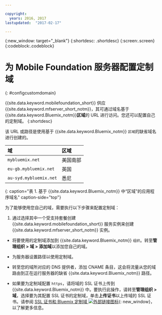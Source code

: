 ```yaml
---

copyright:
  years: 2016, 2017
lastupdated:  "2017-02-17"

---
```


{:new_window: target="_blank"}
{:shortdesc: .shortdesc}
{:screen:.screen}
{:codeblock:.codeblock}

# 为 Mobile Foundation 服务器配置定制域
{: #configcustomdomain}

{{site.data.keyword.mobilefoundation_short}} 供应 {{site.data.keyword.mfserver_short_notm}}，其可通过域名基于<!--on {{site.data.keyword.containerlong}} as a container group. The container group will be mapped to--> {{site.data.keyword.Bluemix_notm}}**区域**的 URL 进行访问。您还可以配置自己的定制域。
{:shortdesc}

该<!--container group is created with a--> URL 或路径是使用基于 {{site.data.keyword.Bluemix_notm}} `区域`的缺省域名进行创建的。

  |域 |  区域  |    
  |:----- | :----- |    
  |`mybluemix.net` | 美国南部 |    
  |`eu-gb.mybluemix.net` | 英国  |
  |`au-syd.mybluemix.net` | 悉尼  |      
  {: caption="表 1. 基于 {{site.data.keyword.Bluemix_notm}} 中“区域”的应用程序域名" caption-side="top"}

为了能够使用您自己的域，需要执行以下步骤来配置定制域：

1.	通过选择其中一个受支持套餐创建 {{site.data.keyword.mobilefoundation_short}} 服务实例来创建 {{site.data.keyword.mfserver_short_notm}} 实例。

+ 将要使用的定制域添加到 {{site.data.keyword.Bluemix_notm}} `组织`。转至**管理组织 > 域 > 添加域**以添加您自己的域。

+ 为<!--container group-->服务器设置路径以使用定制域。

+ 转至您的域所对应的 DNS 提供者，添加 CNAME 条目，这会将流量从您的域路由到正在运行<!--container group-->服务器的缺省 {{site.data.keyword.Bluemix_notm}} 路径。

+ 如果要为定制域配置 `https`，请将域的 SSL 证书上传到 {{site.data.keyword.Bluemix_notm}} 中。要执行此操作，请转至**管理组织 > 域**，选择要为其配置 SSL 证书的定制域，单击**上传证书**以上传域的 SSL 证书。请参阅 [SSL 证书和 Bluemix 定制域 ![外部链接图标](../../icons/launch-glyph.svg "外部链接图标")](https://developer.ibm.com/bluemix/2014/09/28/ssl-certificates-bluemix-custom-domains/){: new_window}，以了解更多信息。
